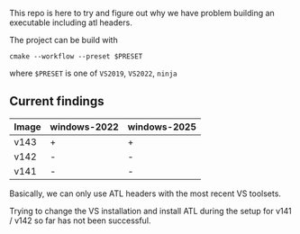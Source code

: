 This repo is here to try and figure out why we have problem building an executable including atl headers.

The project can be build with
```
cmake --workflow --preset $PRESET
```
where `$PRESET` is one of `VS2019`, `VS2022`, `ninja`


## Current findings

Image  | windows-2022 | windows-2025
------|---------------|-------------------
v143  |    +          |   +
v142  |    -          |   -
v141  |    -          |   -

Basically, we can only use ATL headers with the most recent VS toolsets.

Trying to change the VS installation and install ATL during the setup for v141 / v142 so far has not been successful.





